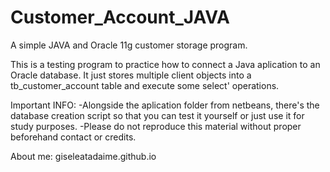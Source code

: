 # Customer_Account_JAVA
A simple JAVA and Oracle 11g customer storage program.



This is a testing program to practice how to connect a Java aplication to an Oracle database.
It just stores multiple client objects into a tb_customer_account table and execute some
select' operations.

Important INFO:
-Alongside the aplication folder from netbeans, there's the database creation script
so that you can test it yourself or just use it for study purposes.
-Please do not reproduce this material without proper beforehand contact or credits.


About me: giseleatadaime.github.io
